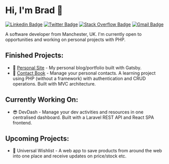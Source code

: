 # Hi, I'm Brad 👋
[![Linkedin Badge](https://img.shields.io/badge/LinkedIn-0077B5?style=for-the-badge&logo=linkedin&logoColor=white)](https://www.linkedin.com/in/bradjsingleton/)
[![Twitter Badge](https://img.shields.io/badge/Twitter-1DA1F2?style=for-the-badge&logo=twitter&logoColor=white)](https://www.twitter.com/bradsi_)
[![Stack Overflow Badge](https://img.shields.io/badge/Stack_Overflow-FE7A16?style=for-the-badge&logo=stack-overflow&logoColor=white)](https://stackoverflow.com/users/12578362/brad-singleton)
[![Gmail Badge](https://img.shields.io/badge/Gmail-D14836?style=for-the-badge&logo=gmail&logoColor=white)](mailto:bsingleton.uk@gmail.com)

A software developer from Manchester, UK. I'm currently open to opportunities and working on personal projects with PHP.

## Finished Projects:
- 📝 [Personal Site](https://bradsi.com) - My personal blog/portfolio built with Gatsby.
- 📑 [Contact Book](https://github.com/bradsi/contact-book) - Manage your personal contacts. A learning project using PHP (without a framework) with authentication and CRUD operations. Built with MVC architecture.

## Currently Working On:
- 😎 DevDash - Manage your dev activities and resources in one centralised dashboard. Built with a Laravel REST API and React SPA frontend.

## Upcoming Projects:
- 💖 Universal Wishlist - A web app to save products from around the web into one place and receive updates on price/stock etc.
